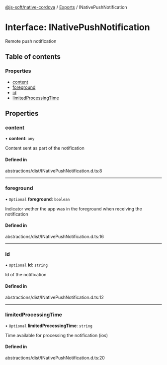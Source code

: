[@js-soft/native-cordova](../README.md) / [Exports](../modules.md) / INativePushNotification

# Interface: INativePushNotification

Remote push notification

## Table of contents

### Properties

-   [content](INativePushNotification.md#content)
-   [foreground](INativePushNotification.md#foreground)
-   [id](INativePushNotification.md#id)
-   [limitedProcessingTime](INativePushNotification.md#limitedprocessingtime)

## Properties

### content

• **content**: `any`

Content sent as part of the notification

#### Defined in

abstractions/dist/INativePushNotification.d.ts:8

---

### foreground

• `Optional` **foreground**: `boolean`

Indicator wether the app was in the foreground when receiving the notification

#### Defined in

abstractions/dist/INativePushNotification.d.ts:16

---

### id

• `Optional` **id**: `string`

Id of the notification

#### Defined in

abstractions/dist/INativePushNotification.d.ts:12

---

### limitedProcessingTime

• `Optional` **limitedProcessingTime**: `string`

Time available for processing the notification (ios)

#### Defined in

abstractions/dist/INativePushNotification.d.ts:20
